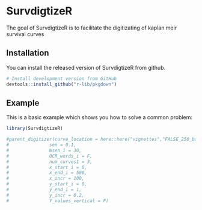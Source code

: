
# SurvdigtizeR

<!-- badges: start -->
<!-- badges: end -->

The goal of SurvdigtizeR is to facilitate the digitizating of kaplan meir survival curves

## Installation

You can install the released version of SurvdigtizeR from github.

``` r
# Install development version from GitHub
devtools::install_github("r-lib/pkgdown")
```

## Example

This is a basic example which shows you how to solve a common problem:

``` r
library(SurvdigtizeR)

#parent_digitizer(curve_location = here::here("vignettes","FALSE_250_base_3.jpeg"),
#               sen = 0.1,
#               Wsen_i = 30,
#               OCR_words_i = F,
#               num_curves1 = 3,
#               x_start_i = 0,
#               x_end_i = 500,
#               x_incr = 100,
#               y_start_i = 0,
#               y_end_i = 1,
#               y_incr = 0.2,
#               Y_values_vertical = F)
```

